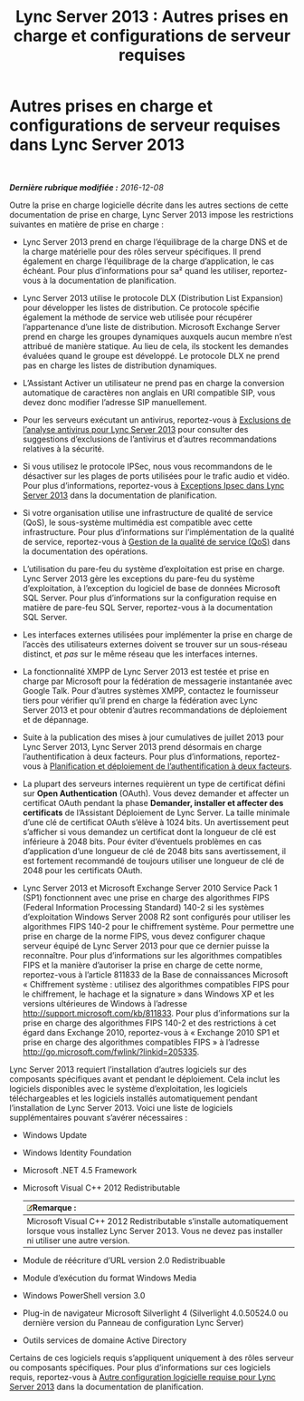 ﻿---
title: 'Lync Server 2013 : Autres prises en charge et configurations de serveur requises'
TOCTitle: Autres prises en charge et configurations de serveur requises
ms:assetid: 7622986b-abd6-4f45-8b5b-d5e2368521e8
ms:mtpsurl: https://technet.microsoft.com/fr-fr/library/Gg398577(v=OCS.15)
ms:contentKeyID: 49297771
ms.date: 12/10/2016
mtps_version: v=OCS.15
ms.translationtype: HT
---

# Autres prises en charge et configurations de serveur requises dans Lync Server 2013

 

_**Dernière rubrique modifiée :** 2016-12-08_

Outre la prise en charge logicielle décrite dans les autres sections de cette documentation de prise en charge, Lync Server 2013 impose les restrictions suivantes en matière de prise en charge :

  - Lync Server 2013 prend en charge l’équilibrage de la charge DNS et de la charge matérielle pour des rôles serveur spécifiques. Il prend également en charge l’équilibrage de la charge d’application, le cas échéant. Pour plus d’informations pour sa² quand les utiliser, reportez-vous à la documentation de planification.

  - Lync Server 2013 utilise le protocole DLX (Distribution List Expansion) pour développer les listes de distribution. Ce protocole spécifie également la méthode de service web utilisée pour récupérer l’appartenance d’une liste de distribution. Microsoft Exchange Server prend en charge les groupes dynamiques auxquels aucun membre n’est attribué de manière statique. Au lieu de cela, ils stockent les demandes évaluées quand le groupe est développé. Le protocole DLX ne prend pas en charge les listes de distribution dynamiques.

  - L’Assistant Activer un utilisateur ne prend pas en charge la conversion automatique de caractères non anglais en URI compatible SIP, vous devez donc modifier l’adresse SIP manuellement.

  - Pour les serveurs exécutant un antivirus, reportez-vous à [Exclusions de l’analyse antivirus pour Lync Server 2013](lync-server-2013-antivirus-scanning-exclusions.md) pour consulter des suggestions d’exclusions de l’antivirus et d’autres recommandations relatives à la sécurité.

  - Si vous utilisez le protocole IPSec, nous vous recommandons de le désactiver sur les plages de ports utilisées pour le trafic audio et vidéo. Pour plus d’informations, reportez-vous à [Exceptions Ipsec dans Lync Server 2013](lync-server-2013-ipsec-exceptions.md) dans la documentation de planification.

  - Si votre organisation utilise une infrastructure de qualité de service (QoS), le sous-système multimédia est compatible avec cette infrastructure. Pour plus d’informations sur l’implémentation de la qualité de service, reportez-vous à [Gestion de la qualité de service (QoS)](lync-server-2013-managing-quality-of-service-qos.md) dans la documentation des opérations.

  - L’utilisation du pare-feu du système d’exploitation est prise en charge. Lync Server 2013 gère les exceptions du pare-feu du système d’exploitation, à l’exception du logiciel de base de données Microsoft SQL Server. Pour plus d’informations sur la configuration requise en matière de pare-feu SQL Server, reportez-vous à la documentation SQL Server.

  - Les interfaces externes utilisées pour implémenter la prise en charge de l’accès des utilisateurs externes doivent se trouver sur un sous-réseau distinct, et *pas* sur le même réseau que les interfaces internes.

  - La fonctionnalité XMPP de Lync Server 2013 est testée et prise en charge par Microsoft pour la fédération de messagerie instantanée avec Google Talk. Pour d’autres systèmes XMPP, contactez le fournisseur tiers pour vérifier qu’il prend en charge la fédération avec Lync Server 2013 et pour obtenir d’autres recommandations de déploiement et de dépannage.

  - Suite à la publication des mises à jour cumulatives de juillet 2013 pour Lync Server 2013, Lync Server 2013 prend désormais en charge l’authentification à deux facteurs. Pour plus d’informations, reportez-vous à [Planification et déploiement de l’authentification à deux facteurs](lync-server-2013-planning-for-and-deploying-two-factor-authentication.md).

  - La plupart des serveurs internes requièrent un type de certificat défini sur **Open Authentication** (OAuth). Vous devez demander et affecter un certificat OAuth pendant la phase **Demander, installer et affecter des certificats** de l’Assistant Déploiement de Lync Server. La taille minimale d’une clé de certificat OAuth s’élève à 1024 bits. Un avertissement peut s’afficher si vous demandez un certificat dont la longueur de clé est inférieure à 2048 bits. Pour éviter d’éventuels problèmes en cas d’application d’une longueur de clé de 2048 bits sans avertissement, il est fortement recommandé de toujours utiliser une longueur de clé de 2048 pour les certificats OAuth.

  - Lync Server 2013 et Microsoft Exchange Server 2010 Service Pack 1 (SP1) fonctionnent avec une prise en charge des algorithmes FIPS (Federal Information Processing Standard) 140-2 si les systèmes d’exploitation Windows Server 2008 R2 sont configurés pour utiliser les algorithmes FIPS 140-2 pour le chiffrement système. Pour permettre une prise en charge de la norme FIPS, vous devez configurer chaque serveur équipé de Lync Server 2013 pour que ce dernier puisse la reconnaître. Pour plus d’informations sur les algorithmes compatibles FIPS et la manière d’autoriser la prise en charge de cette norme, reportez-vous à l’article 811833 de la Base de connaissances Microsoft « Chiffrement système : utilisez des algorithmes compatibles FIPS pour le chiffrement, le hachage et la signature » dans Windows XP et les versions ultérieures de Windows à l’adresse <http://support.microsoft.com/kb/811833>. Pour plus d’informations sur la prise en charge des algorithmes FIPS 140-2 et des restrictions à cet égard dans Exchange 2010, reportez-vous à « Exchange 2010 SP1 et prise en charge des algorithmes compatibles FIPS » à l’adresse <http://go.microsoft.com/fwlink/?linkid=205335>.

Lync Server 2013 requiert l’installation d’autres logiciels sur des composants spécifiques avant et pendant le déploiement. Cela inclut les logiciels disponibles avec le système d’exploitation, les logiciels téléchargeables et les logiciels installés automatiquement pendant l’installation de Lync Server 2013. Voici une liste de logiciels supplémentaires pouvant s’avérer nécessaires :

  - Windows Update

  - Windows Identity Foundation

  - Microsoft .NET 4.5 Framework

  - Microsoft Visual C++ 2012 Redistributable
    
    <table>
    <thead>
    <tr class="header">
    <th><img src="images/Gg398920.note(OCS.15).gif" title="note" alt="note" />Remarque :</th>
    </tr>
    </thead>
    <tbody>
    <tr class="odd">
    <td>Microsoft Visual C++ 2012 Redistributable s’installe automatiquement lorsque vous installez Lync Server 2013. Vous ne devez pas installer ni utiliser une autre version.</td>
    </tr>
    </tbody>
    </table>


  - Module de réécriture d’URL version 2.0 Redistribuable

  - Module d’exécution du format Windows Media

  - Windows PowerShell version 3.0

  - Plug-in de navigateur Microsoft Silverlight 4 (Silverlight 4.0.50524.0 ou dernière version du Panneau de configuration Lync Server)

  - Outils services de domaine Active Directory

Certains de ces logiciels requis s’appliquent uniquement à des rôles serveur ou composants spécifiques. Pour plus d’informations sur ces logiciels requis, reportez-vous à [Autre configuration logicielle requise pour Lync Server 2013](lync-server-2013-additional-software-requirements.md) dans la documentation de planification.

